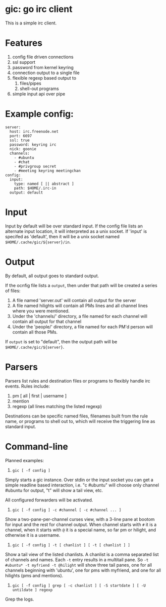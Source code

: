 # gic: go irc client

This is a simple irc client.

# Features

1. config file driven connections
1. ssl support
1. password from kernel keyring
1. connection output to a single file
1. flexible regexp based output to
   1. files/pipes
   1. shell-out programs
1. simple input api over pipe

# Example config:

```
server:
  host: irc.freenode.net
  port: 6697
  ssl: true
  password: keyring irc
  nick: goonie
  channels:
    - #ubuntu
    - #chat
    - #privgroup secret
    - #meeting keyring meetingchan
config:
  input:
    type: named [ || abstract ]
    path: $HOME/.irc-in
  output: default
```

# Input

Input by default will be over standard input.  If the config file
lists an alternate input location, it will interpreted as a
unix socket.  If 'input' is specifed as 'default', then it will
be a unix socket named `$HOME/.cache/gic/${server}/in`.

# Output

By default, all output goes to standard output.

If the ocnfig file lists a `output`, then under that path
will be created a series of files:

1. A file named 'server.out' will contain all output for the server
1. A file named hilights will contain all PMs lines and all channel
   lines where you were mentioned.
1. Under the 'channels/' directory, a file named for each channel will
   contain all output for that channel
1. Under the 'people/' directory, a file named for each PM'd person will
   contain all those PMs.

If `output` is set to "default", then the output path will be
`$HOME/.cache/gic/${server}`.

# Parsers

Parsers list rules and destination files or programs to flexibly handle
irc events.  Rules include:

1. pm [ all | first | username ]
1. mention
1. regexp (all lines matching the listed regexp)

Destinations can be specific named files, filenames built from the rule name,
or programs to shell out to, which will receive the triggering line as
standard input.

# Command-line

Planned examples:

1. `gic [ -f config ]`

Simply starts a gic instance.  Over stdin or the input socket you can
get a simple readline based interaction, i.e. "c #ubuntu" will choose
only channel #ubuntu for output, "t" will show a tail view, etc.

All configured forwarders will be activated.

1. `gic [ -f config ] -c #channel [ -c #channel ... ]`

Show a two-pane-per-channel curses view, with a 3-line pane at bootom
for input and the rest for channel output.  When channel starts with
`#` it is a channel, when it starts with `@` it is a special name,
so far pm or hilight, and otherwise it is a username.

1. `gic [ -f config ] -t [ chanlist ] [ -t [ chanlist ] ]`

Show a tail view of the listed chanlists.  A chanlist is a comma
separated list of channels and names.  Each `-t` entry results in
a multitail pane.  So `-t #ubuntu* -t myfriend -t @hilight` will show three
tail panes, one for all channels beginning with 'ubuntu', one for pms
with myfriend, and one for all hilights (pms and mentions).

1. `gic [ -f config ] grep [ -c chanlist ] [ -S startdate ] [ -U untildate ] regexp`

Grep the logs.
